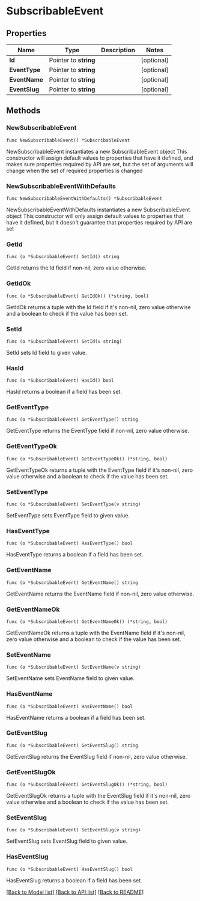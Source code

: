 # SubscribableEvent

## Properties

Name | Type | Description | Notes
------------ | ------------- | ------------- | -------------
**Id** | Pointer to **string** |  | [optional] 
**EventType** | Pointer to **string** |  | [optional] 
**EventName** | Pointer to **string** |  | [optional] 
**EventSlug** | Pointer to **string** |  | [optional] 

## Methods

### NewSubscribableEvent

`func NewSubscribableEvent() *SubscribableEvent`

NewSubscribableEvent instantiates a new SubscribableEvent object
This constructor will assign default values to properties that have it defined,
and makes sure properties required by API are set, but the set of arguments
will change when the set of required properties is changed

### NewSubscribableEventWithDefaults

`func NewSubscribableEventWithDefaults() *SubscribableEvent`

NewSubscribableEventWithDefaults instantiates a new SubscribableEvent object
This constructor will only assign default values to properties that have it defined,
but it doesn't guarantee that properties required by API are set

### GetId

`func (o *SubscribableEvent) GetId() string`

GetId returns the Id field if non-nil, zero value otherwise.

### GetIdOk

`func (o *SubscribableEvent) GetIdOk() (*string, bool)`

GetIdOk returns a tuple with the Id field if it's non-nil, zero value otherwise
and a boolean to check if the value has been set.

### SetId

`func (o *SubscribableEvent) SetId(v string)`

SetId sets Id field to given value.

### HasId

`func (o *SubscribableEvent) HasId() bool`

HasId returns a boolean if a field has been set.

### GetEventType

`func (o *SubscribableEvent) GetEventType() string`

GetEventType returns the EventType field if non-nil, zero value otherwise.

### GetEventTypeOk

`func (o *SubscribableEvent) GetEventTypeOk() (*string, bool)`

GetEventTypeOk returns a tuple with the EventType field if it's non-nil, zero value otherwise
and a boolean to check if the value has been set.

### SetEventType

`func (o *SubscribableEvent) SetEventType(v string)`

SetEventType sets EventType field to given value.

### HasEventType

`func (o *SubscribableEvent) HasEventType() bool`

HasEventType returns a boolean if a field has been set.

### GetEventName

`func (o *SubscribableEvent) GetEventName() string`

GetEventName returns the EventName field if non-nil, zero value otherwise.

### GetEventNameOk

`func (o *SubscribableEvent) GetEventNameOk() (*string, bool)`

GetEventNameOk returns a tuple with the EventName field if it's non-nil, zero value otherwise
and a boolean to check if the value has been set.

### SetEventName

`func (o *SubscribableEvent) SetEventName(v string)`

SetEventName sets EventName field to given value.

### HasEventName

`func (o *SubscribableEvent) HasEventName() bool`

HasEventName returns a boolean if a field has been set.

### GetEventSlug

`func (o *SubscribableEvent) GetEventSlug() string`

GetEventSlug returns the EventSlug field if non-nil, zero value otherwise.

### GetEventSlugOk

`func (o *SubscribableEvent) GetEventSlugOk() (*string, bool)`

GetEventSlugOk returns a tuple with the EventSlug field if it's non-nil, zero value otherwise
and a boolean to check if the value has been set.

### SetEventSlug

`func (o *SubscribableEvent) SetEventSlug(v string)`

SetEventSlug sets EventSlug field to given value.

### HasEventSlug

`func (o *SubscribableEvent) HasEventSlug() bool`

HasEventSlug returns a boolean if a field has been set.


[[Back to Model list]](../README.md#documentation-for-models) [[Back to API list]](../README.md#documentation-for-api-endpoints) [[Back to README]](../README.md)


